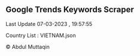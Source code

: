 

## Google Trends Keywords Scraper 
 
Last Update 07-03-2023 , 19:57:55

Country List :
VIETNAM.json



© Abdul Muttaqin 
